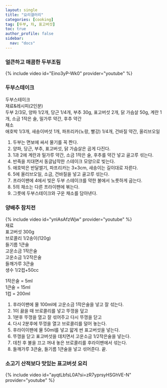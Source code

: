 ```yaml
---
layout: single
title: "요리갤러리"
categories: [cooking]
tag: [두부, 차, 표고버섯]
toc: true
author_profile: false
sidebar:
  nav: "docs"
---
```


### 얼큰하고 매콤한 두부조림
{% include video id="Eino3yP-Wk0" provider="youtube" %}

### 두부스테이크
두부스테이크  
재료&레시피(2인분)   
두부 2/3모, 양파 1/2개, 당근 1/4개, 부추 30g, 표고버섯 2개, 닭 가슴살 50g, 계란 1개, 소금 1작은 술, 밀가루 약간, 후추 약간  
채소   
애호박 1/3개, 새송이버섯 1개, 파프리카(노랑, 빨강) 1/4개, 건바질 약간, 올리브오일

1. 두부는 면보에 싸서 물기를 꼭 짠다.
2. 양파, 당근, 부추, 표고버섯, 닭 가슴살은 곱게 다진다.
3. 1과 2에 계란과 밀가루 약간, 소금 1작은 술, 후추를 약간 넣고 골고루 섞는다. 
4. 반죽을 치대면서 동글납작한 스테이크 모양으로 빚는다.
5. 애호박은 반달썰기, 파프리카는 3×3cm, 새송이는 길이대로 자른다.
6. 5에 올리브오일, 소금, 건바질을 넣고 골고루 섞는다. 
7. 프라이팬에 4에서 빚은 두부 스테이크를 약한 불에서 노릇하게 굽는다.
8. 5의 채소는 다른 프라이팬에 볶는다. 
9. 그릇에 두부스테이크와 구운 채소를 담아낸다.


### 양배추 참치전
{% include video id="ynlAsAfzWjw" provider="youtube" %}   
재료   
표고버섯 300g  
브로콜리 1/2송이(120g)   
들기름 1큰술   
고운소금 1작은술   
고운소금 1/2작은술   
들깨가루 3큰술    
생수 1/2컵+50cc   

1작은술 = 5ml   
1큰술 = 15ml   
1컵 = 200ml   
1. 후라이팬에 물 100ml에 고운소금 1작은술을 넣고 잘 섞는다.
2. 1이 끓을 때 브로콜리를 넣고 뚜껑을 덮고
3. 1분후 뚜껑을 열고 잘 섞어주고 다시 뚜껑을 닫고
4. 다시 2분후에 뚜껑을 열고 브로콜리를 덜어 놓는다.
5. 후라이이팬에 물 50ml를 넣고 얇게 썬 표고버섯을 넣는다.
6. 뚜껑을 닫고 표고버섯을 데치면서 고운소금 1/2작은술을 넣는다.
7. 데친 후 불을 끄고 꺼내 놓은 브로콜리를 후라이팬에서 섞는다.
8. 들깨가루 3큰술, 들기름 1큰술을 넣고 섞어준다. 끝.

### 소고기 산적보다 맛있는 표고버섯 요리
{% include video id="ayqtLbfsL0A?si=zR7yprsyHSGhVE-N" provider="youtube" %}
